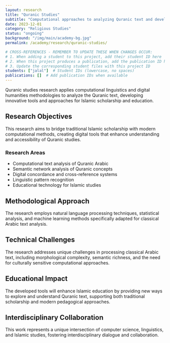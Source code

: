 ```yaml
---
layout: research
title: "Quranic Studies"
subtitle: "Computational approaches to analyzing Quranic text and developing digital tools for Islamic studies"
date: 2023-12-01
category: "Religious Studies"
status: "ongoing"
background: "/img/main/academy-bg.jpg"
permalink: /academy/research/quranic-studies/

# CROSS-REFERENCES - REMEMBER TO UPDATE THESE WHEN CHANGES OCCUR:
# 1. When adding a student to this project, add their student ID here
# 2. When this project produces a publication, add the publication ID here
# 3. Update the corresponding student files with this project ID
students: ["jalal"]  # Student IDs (lowercase, no spaces)
publications: []  # Add publication IDs when available
---
```


<p>Quranic studies research applies computational linguistics and digital humanities methodologies to analyze the Quranic text, developing innovative tools and approaches for Islamic scholarship and education.</p>

<h2 class="section-heading">Research Objectives</h2>

<p>This research aims to bridge traditional Islamic scholarship with modern computational methods, creating digital tools that enhance understanding and accessibility of Quranic studies.</p>

<h3>Research Areas</h3>
<ul>
<li>Computational text analysis of Quranic Arabic</li>
<li>Semantic network analysis of Quranic concepts</li>
<li>Digital concordance and cross-reference systems</li>
<li>Linguistic pattern recognition</li>
<li>Educational technology for Islamic studies</li>
</ul>

<h2 class="section-heading">Methodological Approach</h2>

<p>The research employs natural language processing techniques, statistical analysis, and machine learning methods specifically adapted for classical Arabic text analysis.</p>

<h2 class="section-heading">Technical Challenges</h2>

<p>The research addresses unique challenges in processing classical Arabic text, including morphological complexity, semantic richness, and the need for culturally sensitive computational approaches.</p>

<h2 class="section-heading">Educational Impact</h2>

<p>The developed tools will enhance Islamic education by providing new ways to explore and understand Quranic text, supporting both traditional scholarship and modern pedagogical approaches.</p>

<h2 class="section-heading">Interdisciplinary Collaboration</h2>

<p>This work represents a unique intersection of computer science, linguistics, and Islamic studies, fostering interdisciplinary dialogue and collaboration.</p>